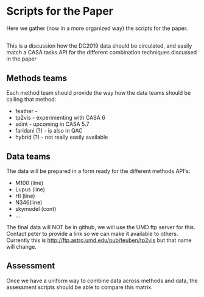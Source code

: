 # Scripts for the Paper

Here we gather (now in a more organized way) the scripts for the paper.


## 

This is a discussion how the DC2019 data should be circulated, and
easily match a CASA tasks API for the different combination techniques
discussed in the paper


## Methods teams

Each method team should provide the way how the data teams should be calling that method:

   * feather - 
   * tp2vis - experimenting with CASA 6
   * sdint - upcoming in CASA 5.7
   * faridani (?) - is also in QAC
   * hybrid (?) - not really easily available

## Data teams

The data will be prepared in a form ready for the different methods API's:

   * M100 (line)
   * Lupus (line)
   * HI (line)
   * N346(line)
   * skymodel (cont)
   * ...

The final data will NOT be in github, we will use the UMD ftp server for this. Contact peter to provide
a link so we can make it available to others. Currently this is http://ftp.astro.umd.edu/pub/teuben/tp2vis
but that name will change.

## Assessment

Once we have a uniform way to combine data across methods and data, the
assessment scripts should be able to compare this matrix.
